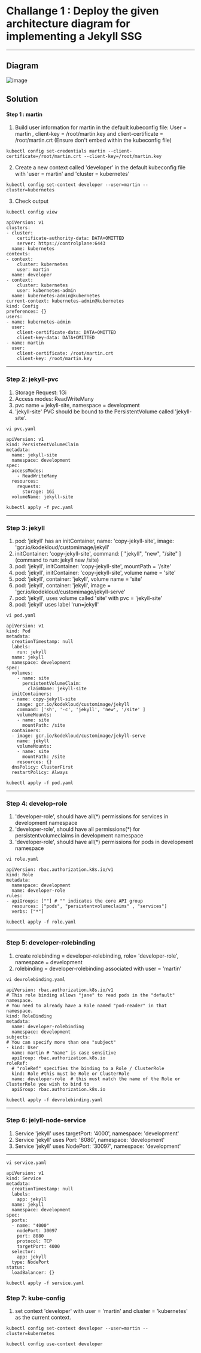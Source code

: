 # Challange 1 : Deploy the given architecture diagram for implementing a Jekyll SSG
***
## Diagram
![image](https://github.com/user-attachments/assets/5c86e442-02bf-408e-b392-3d54c556efda?width=250&height=400)
## Solution
#### Step 1 : martin
1. Build user information for martin in the default kubeconfig file: User = martin , client-key = /root/martin.key and client-certificate = /root/martin.crt (Ensure don't embed within the kubeconfig file)
```
kubectl config set-credentials martin --client-certificate=/root/martin.crt --client-key=/root/martin.key 
```
2. Create a new context called 'developer' in the default kubeconfig file with 'user = martin' and 'cluster = kubernetes'
```
kubectl config set-context developer --user=martin --cluster=kubernetes
```
3. Check output 
```
kubectl config view
```
```
apiVersion: v1
clusters:
- cluster:
    certificate-authority-data: DATA+OMITTED
    server: https://controlplane:6443
  name: kubernetes
contexts:
- context:
    cluster: kubernetes
    user: martin
  name: developer
- context:
    cluster: kubernetes
    user: kubernetes-admin
  name: kubernetes-admin@kubernetes
current-context: kubernetes-admin@kubernetes
kind: Config
preferences: {}
users:
- name: kubernetes-admin
  user:
    client-certificate-data: DATA+OMITTED
    client-key-data: DATA+OMITTED
- name: martin
  user:
    client-certificate: /root/martin.crt
    client-key: /root/martin.key
```
***
### Step 2: jekyll-pvc
1. Storage Request: 1Gi
2. Access modes: ReadWriteMany
3. pvc name = jekyll-site, namespace = development
4. 'jekyll-site' PVC should be bound to the PersistentVolume called 'jekyll-site'.
```
vi pvc.yaml
```
```
apiVersion: v1
kind: PersistentVolumeClaim
metadata:
  name: jekyll-site
  namespace: development
spec:
  accessModes:
    - ReadWriteMany
  resources:
    requests:
      storage: 1Gi
  volumeName: jekyll-site
```
```
kubectl apply -f pvc.yaml
```
***
### Step 3: jekyll
1. pod: 'jekyll' has an initContainer, name: 'copy-jekyll-site', image: 'gcr.io/kodekloud/customimage/jekyll'
2. initContainer: 'copy-jekyll-site', command: [ "jekyll", "new", "/site" ] (command to run: jekyll new /site)
3. pod: 'jekyll', initContainer: 'copy-jekyll-site', mountPath = '/site'
4. pod: 'jekyll', initContainer: 'copy-jekyll-site', volume name = 'site'
5. pod: 'jekyll', container: 'jekyll', volume name = 'site'
6. pod: 'jekyll', container: 'jekyll', image = 'gcr.io/kodekloud/customimage/jekyll-serve'
7. pod: 'jekyll', uses volume called 'site' with pvc = 'jekyll-site'
8. pod: 'jekyll' uses label 'run=jekyll'
```
vi pod.yaml
```
```
apiVersion: v1
kind: Pod
metadata:
  creationTimestamp: null
  labels:
    run: jekyll
  name: jekyll
  namespace: development
spec:
  volumes:
    - name: site
      persistentVolumeClaim:
        claimName: jekyll-site
  initContainers:
  - name: copy-jekyll-site
    image: gcr.io/kodekloud/customimage/jekyll
    command: ['sh', '-c', 'jekyll', 'new', '/site' ]
	volumeMounts:
    - name: site
      mountPath: /site
  containers:
  - image: gcr.io/kodekloud/customimage/jekyll-serve
    name: jekyll
	volumeMounts:
    - name: site
      mountPath: /site
    resources: {}
  dnsPolicy: ClusterFirst
  restartPolicy: Always
```
```
kubectl apply -f pod.yaml
```
***
### Step 4: develop-role
1. 'developer-role', should have all(*) permissions for services in development namespace
2. 'developer-role', should have all permissions(*) for persistentvolumeclaims in development namespace
3. 'developer-role', should have all(*) permissions for pods in development namespace
```
vi role.yaml
```
```
apiVersion: rbac.authorization.k8s.io/v1
kind: Role
metadata:
  namespace: development
  name: developer-role
rules:
- apiGroups: [""] # "" indicates the core API group
  resources: ["pods", "persistentvolumeclaims" , "services"]
  verbs: ["*"]
```
```
kubectl apply -f role.yaml
```
***
### Step 5: developer-rolebinding
1. create rolebinding = developer-rolebinding, role= 'developer-role', namespace = development
2. rolebinding = developer-rolebinding associated with user = 'martin'
```
vi devrolebinding.yaml
```
```
apiVersion: rbac.authorization.k8s.io/v1
# This role binding allows "jane" to read pods in the "default" namespace.
# You need to already have a Role named "pod-reader" in that namespace.
kind: RoleBinding
metadata:
  name: developer-rolebinding
  namespace: development
subjects:
# You can specify more than one "subject"
- kind: User
  name: martin # "name" is case sensitive
  apiGroup: rbac.authorization.k8s.io
roleRef:
  # "roleRef" specifies the binding to a Role / ClusterRole
  kind: Role #this must be Role or ClusterRole
  name: developer-role  # this must match the name of the Role or ClusterRole you wish to bind to
  apiGroup: rbac.authorization.k8s.io
```
```
kubectl apply -f devrolebinding.yaml
```
***
### Step 6: jelyll-node-service
1. Service 'jekyll' uses targetPort: '4000', namespace: 'development'
2. Service 'jekyll' uses Port: '8080', namespace: 'development'
3. Service 'jekyll' uses NodePort: '30097', namespace: 'development'
***
```
vi service.yaml
```
```
apiVersion: v1
kind: Service
metadata:
  creationTimestamp: null
  labels:
    app: jekyll
  name: jekyll
  namespace: development
spec:
  ports:
  - name: "4000"
    nodePort: 30097
    port: 8080
    protocol: TCP
    targetPort: 4000
  selector:
    app: jekyll
  type: NodePort
status:
  loadBalancer: {}
```
```
kubectl apply -f service.yaml
```

### Step 7: kube-config
1. set context 'developer' with user = 'martin' and cluster = 'kubernetes' as the current context.
```
kubectl config set-context developer --user=martin --cluster=kubernetes
```
```
kubectl config use-context developer
```



